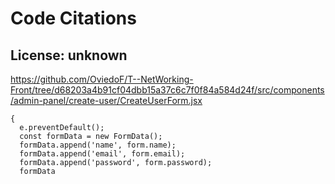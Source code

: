 # Code Citations

## License: unknown
https://github.com/OviedoF/T--NetWorking-Front/tree/d68203a4b91cf04dbb15a37c6c7f0f84a584d24f/src/components/admin-panel/create-user/CreateUserForm.jsx

```
{
  e.preventDefault();
  const formData = new FormData();
  formData.append('name', form.name);
  formData.append('email', form.email);
  formData.append('password', form.password);
  formData
```

